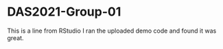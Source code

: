 # DAS2021-Group-01
This is a line from RStudio
I ran the uploaded demo code and found it was great.
